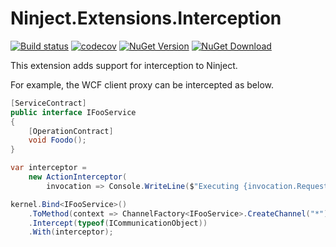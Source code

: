 # Ninject.Extensions.Interception

[![Build status](https://ci.appveyor.com/api/projects/status/nj6mp01qeem166y8?svg=true)](https://ci.appveyor.com/project/Ninject/ninject-extensions-interception)
[![codecov](https://codecov.io/gh/ninject/Ninject.Extensions.Interception/branch/master/graph/badge.svg)](https://codecov.io/gh/ninject/Ninject.Extensions.Interception)
[![NuGet Version](http://img.shields.io/nuget/v/Ninject.Extensions.Interception.svg?style=flat)](https://www.nuget.org/packages/Ninject.Extensions.Interception/) 
[![NuGet Download](http://img.shields.io/nuget/dt/Ninject.Extensions.Interception.svg?style=flat)](https://www.nuget.org/packages/Ninject.Extensions.Interception/) 

This extension adds support for interception to Ninject.

For example, the WCF client proxy can be intercepted as below.

```C#
[ServiceContract]
public interface IFooService
{
    [OperationContract]
    void Foodo();
}

var interceptor =
    new ActionInterceptor(
        invocation => Console.WriteLine($"Executing {invocation.Request.Method}."));

kernel.Bind<IFooService>()
    .ToMethod(context => ChannelFactory<IFooService>.CreateChannel("*"))
    .Intercept(typeof(ICommunicationObject))
    .With(interceptor);
```